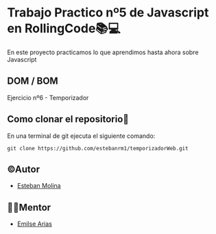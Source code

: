 # Trabajo Practico nº5 de Javascript en RollingCode📚💻

En este proyecto practicamos lo que aprendimos hasta ahora sobre Javascript

## DOM / BOM

Ejercicio nº6 - Temporizador

## Como clonar el repositorio📝

En una terminal de git ejecuta el siguiente comando:

``
git clone https://github.com/estebanrm1/temporizadorWeb.git
``

## ©Autor

- [Esteban Molina](https://github.com/estebanrm1)

## 👩‍💻Mentor

- [Emilse Arias](https://github.com/earias08)

